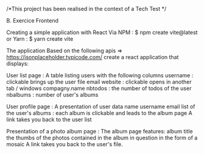 /*This project has been realised in the context of a Tech Test */

B. Exercice Frontend

Creating a simple application with React
Via NPM : $ npm create vite@latest
or Yarn : $ yarn create vite

The application
Based on the following apis => https://jsonplaceholder.typicode.com/ create a react application that
displays:

User list page : A table listing users with the following columns
username : clickable brings up the user file
email
website : clickable opens in another tab / windows
compagny.name
nbtodos : the number of todos of the user
nbalbums : number of user's albums

User profile page : A presentation of user data
name
username
email
list of the user's albums : each album is clickable and leads to the album page
A link takes you back to the user list

Presentation of a photo album page : The album page features:
album title
the thumbs of the photos contained in the album in question in the form of a mosaic
A link takes you back to the user's file.